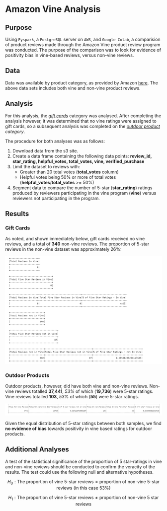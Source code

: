 # Amazon Vine Analysis

## Purpose

Using `Pyspark`, a `PostgreSQL` server on `AWS`, and `Google Colab`, a comparision of product reviews made through the Amazon Vine product review program was conducted. The purpose of the comparison was to look for evidence of positivity bias in vine-based reviews, versus non-vine reviews.

## Data

Data was available by product category, as provided by Amazon [here](https://s3.amazonaws.com/amazon-reviews-pds/tsv/index.txt).
The above data sets includes both vine and non-vine product reviews. 

## Analysis

For this analysis, the [*gift cards*](https://s3.amazonaws.com/amazon-reviews-pds/tsv/amazon_reviews_us_Gift_Card_v1_00.tsv.gz
) category was analysed. After completing the analysis however, it was determined that no vine ratings were assigned to gift cards, so a subsequent analysis was completed on the [*outdoor product*](https://s3.amazonaws.com/amazon-reviews-pds/tsv/amazon_reviews_us_Outdoors_v1_00.tsv.gz) *category*.

The procedure for both analyses was as follows:
1. Download data from the s3 site.
2. Create a data frame containing the following data points: **review_id, star_rating, helpful_votes, total_votes, vine, verified_purchase**
3. Limit the dataset to reviews with:
   - Greater than 20 total votes (**total_votes** column)
   - Helpful votes being 50% or more of total votes (**helpful_votes**/**total_votes** >= 50%)
4. Segment data to compare the number of 5-star (**star_rating**) ratings produced by reviewers participating in the vine program (**vine**) versus reviewers not participating in the program.  


## Results

### Gift Cards
As noted, and shown immediately below, gift cards received no vine reviews, and a total of **340** non-vine reviews.  The proportion of 5-star reviews in the non-vine dataset was approximately 26%:

![Gift Card Reviews](images/gift_cards_vine_sm.png)


### Outdoor Products
Outdoor products, however, did have both vine and non-vine reviews.
Non-vine reviews totalled **37,441**, *53%* of which (**19,736**) were 5-star ratings.  Vine reviews totalled **103**, *53%* of which (**55**) were 5-star ratings.

![Outdoor Product Reviews](images/Outdoor_goods_vine.png)

Given the equal distribution of 5-star ratings between both samples, we find **no evidence of bias** towards positivity in vine based ratings for outdoor products.


## Additional Analyses
A test of the statistical significance of the proportion of 5 star-ratings in vine and non-vine reviews should be conducted to confirm the veracity of the results.  The test could use the following null and alternative hypotheses.


$$H_0: \text{The proportion of vine 5-star reviews} =  \text{proportion of non-vine 5-star reviews (in this case 53\%) }$$

$$H_1: \text{The proportion of vine 5-star reviews} \neq \text{proportion of non-vine 5 star reviews}$$

